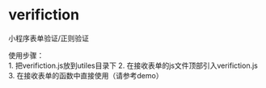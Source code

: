 # verifiction
小程序表单验证/正则验证

使用步骤：  
	1. 把verifiction.js放到utiles目录下
	2. 在接收表单的js文件顶部引入verifiction.js
	3. 在接收表单的函数中直接使用（请参考demo）
